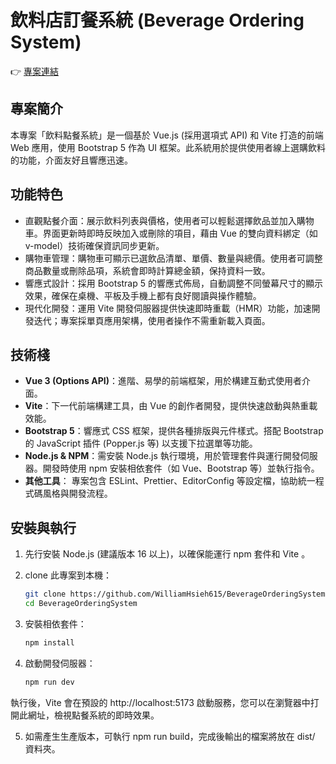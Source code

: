 # 飲料店訂餐系統 (Beverage Ordering System)

👉 [專案連結](https://williamhsieh615.github.io/BeverageOrderingSystem/)

## 專案簡介

本專案「飲料點餐系統」是一個基於 Vue.js (採用選項式 API) 和 Vite 打造的前端 Web 應用，使用 Bootstrap 5 作為 UI 框架。此系統用於提供使用者線上選購飲料的功能，介面友好且響應迅速。

## 功能特色

- 直觀點餐介面：展示飲料列表與價格，使用者可以輕鬆選擇飲品並加入購物車。界面更新時即時反映加入或刪除的項目，藉由 Vue 的雙向資料綁定（如 v-model）技術確保資訊同步更新。
- 購物車管理：購物車可顯示已選飲品清單、單價、數量與總價。使用者可調整商品數量或刪除品項，系統會即時計算總金額，保持資料一致。
- 響應式設計：採用 Bootstrap 5 的響應式佈局，自動調整不同螢幕尺寸的顯示效果，確保在桌機、平板及手機上都有良好閱讀與操作體驗。
- 現代化開發：運用 Vite 開發伺服器提供快速即時重載（HMR）功能，加速開發迭代；專案採單頁應用架構，使用者操作不需重新載入頁面。

## 技術棧

- **Vue 3 (Options API)**：進階、易學的前端框架，用於構建互動式使用者介面。
- **Vite**：下一代前端構建工具，由 Vue 的創作者開發，提供快速啟動與熱重載效能。
- **Bootstrap 5**：響應式 CSS 框架，提供各種排版與元件樣式。搭配 Bootstrap 的 JavaScript 插件 (Popper.js 等) 以支援下拉選單等功能。
- **Node.js & NPM**：需安裝 Node.js 執行環境，用於管理套件與運行開發伺服器。開發時使用 npm 安裝相依套件（如 Vue、Bootstrap 等）並執行指令。
- **其他工具**： 專案包含 ESLint、Prettier、EditorConfig 等設定檔，協助統一程式碼風格與開發流程。

## 安裝與執行

1. 先行安裝 Node.js (建議版本 16 以上)，以確保能運行 npm 套件和 Vite 。

2. clone 此專案到本機：
    ```bash
    git clone https://github.com/WilliamHsieh615/BeverageOrderingSystem.git
    cd BeverageOrderingSystem

3. 安裝相依套件：
    ```bash
    npm install

4. 啟動開發伺服器：
    ```bash
    npm run dev

  執行後，Vite 會在預設的 http://localhost:5173 啟動服務，您可以在瀏覽器中打開此網址，檢視點餐系統的即時效果。

5. 如需產生生產版本，可執行 npm run build，完成後輸出的檔案將放在 dist/ 資料夾。
  





